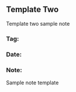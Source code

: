 ## Template Two

Template two sample note

### Tag:
   
### Date:

### Note:

Sample note template

